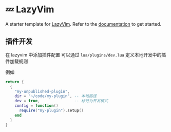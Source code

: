 # 💤 LazyVim

A starter template for [LazyVim](https://github.com/LazyVim/LazyVim).
Refer to the [documentation](https://lazyvim.github.io/installation) to get started.

## 插件开发

在 lazyvim 中添加插件配置 可以通过 `lua/plugins/dev.lua` 定义本地开发中的插件加载规则

例如

```lua
return {
  {
    "my-unpublished-plugin",
    dir = "~/code/my-plugin", -- 本地路径
    dev = true,               -- 标记为开发模式
    config = function()
      require("my-plugin").setup()
    end
  }
}
```
